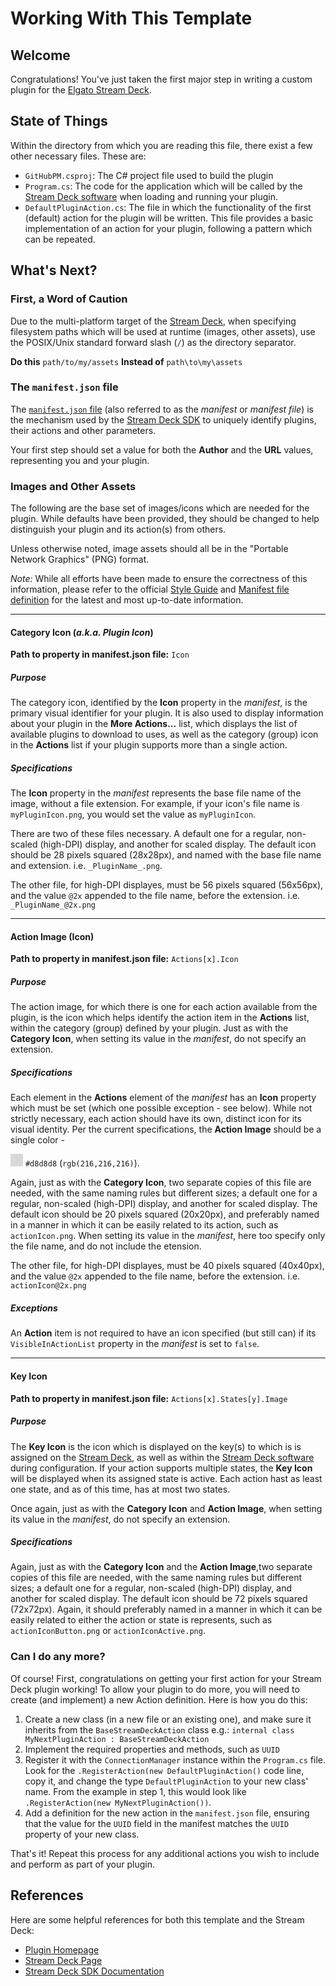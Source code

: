 # Working With This Template

## Welcome

Congratulations! You've just taken the first major step in writing a custom plugin for the [Elgato Stream Deck][Stream Deck].

## State of Things

Within the directory from which you are reading this file, there exist a few other necessary files. These are:

* `GitHubPM.csproj`: The C# project file used to build the plugin
* `Program.cs`: The code for the application which will be called by the [Stream Deck software][] when loading and running your plugin.
* `DefaultPluginAction.cs`: The file in which the functionality of the first (default) action for the plugin will be written. This file provides a basic implementation of an action for your plugin, following a pattern which can be repeated.

## What's Next?

### First, a Word of Caution

Due to the multi-platform target of the [Stream Deck][], when specifying filesystem paths which will be used at runtime (images, other assets), use the POSIX/Unix standard forward slash (`/`) as the directory separator.

**Do this** `path/to/my/assets`
**Instead of** `path\to\my\assets`

### The `manifest.json` file

The [`manifest.json` file][Manifest File] (also referred to as the *manifest* or *manifest file*) is the mechanism used by the [Stream Deck SDK][] to uniquely identify plugins, their actions and other parameters.

Your first step should set a value for both the **Author** and the **URL** values, representing you and your plugin.

### Images and Other Assets

The following are the base set of images/icons which are needed for the plugin. While defaults have been provided, they should be changed to help distinguish your plugin and its action(s) from others.

Unless otherwise noted, image assets should all be in the "Portable Network Graphics" (PNG) format.

*Note:* While all efforts have been made to ensure the correctness of this information, please refer to the official [Style Guide][] and [Manifest file definition][Manifest File]  for the latest and most up-to-date information.

-----

#### Category Icon (*a.k.a. Plugin Icon*)

**Path to property in manifest.json file:** `Icon`

##### Purpose

The category icon, identified by the **Icon** property in the *manifest*, is the primary visual identifier for your plugin. It is also used to display information about your plugin in the **More Actions...** list, which displays the list of available plugins to download to uses, as well as the category (group) icon in the **Actions** list if your plugin supports more than a single action.

##### Specifications

The **Icon** property in the *manifest* represents the base file name of the image, without a file extension. For example, if your icon's file name is `myPluginIcon.png`, you would set the value as `myPluginIcon`.

There are two of these files necessary. A default one for a regular, non-scaled (high-DPI) display, and another for scaled display. The default icon should be 28 pixels squared (28x28px), and named with the base file name and extension. i.e. `_PluginName_.png`.

The other file, for high-DPI displayes, must be 56 pixels squared (56x56px), and the value `@2x` appended to the file name, before the extension. i.e. `_PluginName_@2x.png`

-----

#### Action Image (Icon)

**Path to property in manifest.json file:** `Actions[x].Icon`

##### Purpose

The action image, for which there is one for each action available from the plugin, is the icon which helps identify the action item in the **Actions** list, within the category (group) defined by your plugin. Just as with the **Category Icon**, when setting its value in the *manifest*, do not specify an extension.

##### Specifications

Each element in the **Actions** element of the *manifest* has an **Icon** property which must be set (which one possible exception - see below). While not strictly necessary, each action should have its own, distinct icon for its visual identity. Per the current specifications, the **Action Image** should be a single color -  <div style="width: 20px;height:20px;background-color:#d8d8d8;display:inline-block"></div> `#d8d8d8` (`rgb(216,216,216)`).

Again, just as with the **Category Icon**, two separate copies of this file are needed, with the same naming rules but different sizes; a default one for a regular, non-scaled (high-DPI) display, and another for scaled display. The default icon should be 20 pixels squared (20x20px), and preferably named in a manner in which it can be easily related to its action, such as `actionIcon.png`. When setting its value in the *manifest*, here too specify only the file name, and do not include the etension.

The other file, for high-DPI displayes, must be 40 pixels squared (40x40px), and the value `@2x` appended to the file name, before the extension. i.e. `actionIcon@2x.png`

##### Exceptions

 An **Action** item is not required to have an icon specified (but still can) if its `VisibleInActionList` property in the *manifest* is set to `false`.

-----

#### Key Icon

**Path to property in manifest.json file:** `Actions[x].States[y].Image`

##### Purpose

The **Key Icon** is the icon which is displayed on the key(s) to which is is assigned on the [Stream Deck][], as well as within the [Stream Deck software][] during configuration. If your action supports multiple states, the **Key Icon** will be displayed when its assigned state is active. Each action hast as least one state, and as of this time, has at most two states.

 Once again, just as with the **Category Icon** and **Action Image**, when setting its value in the *manifest*, do not specify an extension.

##### Specifications

Again, just as with the **Category Icon** and the **Action Image**,two separate copies of this file are needed, with the same naming rules but different sizes; a default one for a regular, non-scaled (high-DPI) display, and another for scaled display. The default icon should be 72 pixels squared (72x72px). Again, it should preferably named in a manner in which it can be easily related to either the action or state is represents, such as `actionIconButton.png` or `actionIconActive.png`.

### Can I do any more?

Of course! First, congratulations on getting your first action for your Stream Deck plugin working! To allow your plugin to do more, you will need to create (and implement) a new Action definition. Here is how you do this:

1. Create a new class (in a new file or an existing one), and make sure it inherits from the `BaseStreamDeckAction` class
e.g.: `internal class MyNextPluginAction : BaseStreamDeckAction`
2. Implement the required properties and methods, such as `UUID`
3. Register it with the `ConnectionManager` instance within the `Program.cs` file. Look for the `.RegisterAction(new DefaultPluginAction()` code line, copy it, and change the type `DefaultPluginAction` to your new class' name. From the example in step 1, this would look like `.RegisterAction(new MyNextPluginAction())`.
4. Add a definition for the new action in the `manifest.json` file, ensuring that the value for the `UUID` field in the manifest matches the `UUID` property of your new class.

That's it! Repeat this process for any additional actions you wish to include and perform as part of your plugin.


## References
Here are some helpful references for both this template and the Stream Deck:

* [Plugin Homepage](https://github.com/FritzAndFriends/StreamDeckToolkit)
* [Stream Deck Page][Stream Deck]
* [Stream Deck SDK Documentation][Stream Deck SDK]

<!-- References -->
[Stream Deck]: https://www.elgato.com/en/gaming/stream-deck "Elgato's Stream Deck landing page for the hardware, software, and SDK"
[Stream Deck software]: https://www.elgato.com/gaming/downloads "Download the Stream Deck software"
[Stream Deck SDK]: https://developer.elgato.com/documentation/stream-deck "Elgato's online SDK documentation"
[Style Guide]: https://developer.elgato.com/documentation/stream-deck/sdk/style-guide/ "The Stream Deck SDK Style Guide"
[Manifest file]: https://developer.elgato.com/documentation/stream-deck/sdk/manifest "Definition of elements in the manifest.json file"
